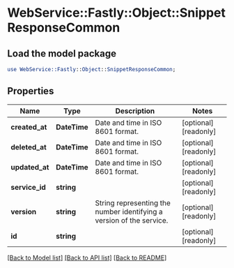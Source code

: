 # WebService::Fastly::Object::SnippetResponseCommon

## Load the model package
```perl
use WebService::Fastly::Object::SnippetResponseCommon;
```

## Properties
Name | Type | Description | Notes
------------ | ------------- | ------------- | -------------
**created_at** | **DateTime** | Date and time in ISO 8601 format. | [optional] [readonly] 
**deleted_at** | **DateTime** | Date and time in ISO 8601 format. | [optional] [readonly] 
**updated_at** | **DateTime** | Date and time in ISO 8601 format. | [optional] [readonly] 
**service_id** | **string** |  | [optional] [readonly] 
**version** | **string** | String representing the number identifying a version of the service. | [optional] [readonly] 
**id** | **string** |  | [optional] [readonly] 

[[Back to Model list]](../README.md#documentation-for-models) [[Back to API list]](../README.md#documentation-for-api-endpoints) [[Back to README]](../README.md)


